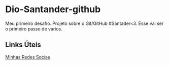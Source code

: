 # Dio-Santander-github
Meu primeiro desafio. Projeto sobre o Git/GitHub #Santader<3.
Esse vai ser o primeiro passo de varios.

## Links Úteis
[Minhas Redes Socias](https://linktr.ee/MDLuccas)
